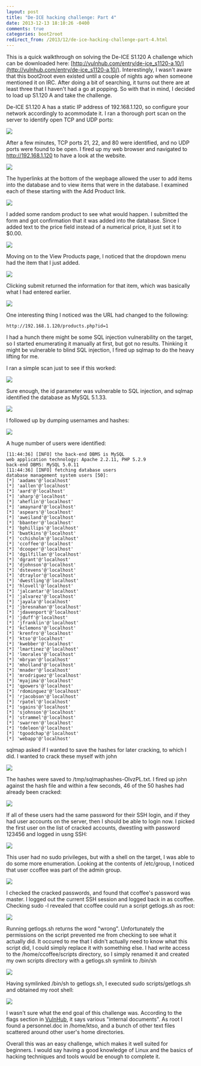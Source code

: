 ```yaml
---
layout: post
title: "De-ICE hacking challenge: Part 4"
date: 2013-12-13 18:10:26 -0400
comments: true
categories: boot2root
redirect_from: /2013/12/de-ice-hacking-challenge-part-4.html
---
```


This is a quick walkthrough on solving the De-ICE S1.120 A challenge which can be downloaded here: [http://vulnhub.com/entry/de-ice_s1120-a,10/](http://vulnhub.com/entry/de-ice_s1120-a,10/). Interestingly, I wasn't aware that this boot2root even existed until a couple of nights ago when someone mentioned it on IRC. After doing a bit of searching, it turns out there are at least three that I haven't had a go at popping. So with that in mind, I decided to load up S1.120 A and take the challenge. 

<!--more-->

De-ICE S1.120 A has a static IP address of 192.168.1.120, so configure your network accordingly to acommodate it. I ran a thorough port scan on the server to identify open TCP and UDP ports: 

![](/images/2013-12-13/01.png)

After a few minutes, TCP ports 21, 22, and 80 were identified, and no UDP ports were found to be open. I fired up my web browser and navigated to http://192.168.1.120 to have a look at the website.

![](/images/2013-12-13/02.png)

The hyperlinks at the bottom of the wepbage allowed the user to add items into the database and to view items that were in the database. I examined each of these starting with the Add Product link. 

![](/images/2013-12-13/03.png)

I added some random product to see what would happen. I submitted the form and got confirmation that it was added into the database. Since I added text to the price field instead of a numerical price, it just set it to $0.00. 

![](/images/2013-12-13/04.png)

Moving on to the View Products page, I noticed that the dropdown menu had the item that I just added. 

![](/images/2013-12-13/05.png)

Clicking submit returned the information for that item, which was basically what I had entered earlier. 

![](/images/2013-12-13/06.png)

One interesting thing I noticed was the URL had changed to the following:

```
http://192.168.1.120/products.php?id=1
```

I had a hunch there might be some SQL injection vulnerability on the target, so I started enumerating it manually at first, but got no results. Thinking it might be vulnerable to blind SQL injection, I fired up sqlmap to do the heavy lifting for me. 

I ran a simple scan just to see if this worked:

![](/images/2013-12-13/07.png)

Sure enough, the id parameter was vulnerable to SQL injection, and sqlmap identified the database as MySQL 5.1.33. 

![](/images/2013-12-13/08.png)

I followed up by dumping usernames and hashes:

![](/images/2013-12-13/09.png)

A huge number of users were identified: 

```
[11:44:36] [INFO] the back-end DBMS is MySQL
web application technology: Apache 2.2.11, PHP 5.2.9
back-end DBMS: MySQL 5.0.11
[11:44:36] [INFO] fetching database users
database management system users [50]:
[*] 'aadams'@'localhost'
[*] 'aallen'@'localhost'
[*] 'aard'@'localhost'
[*] 'aharp'@'localhost'
[*] 'aheflin'@'localhost'
[*] 'amaynard'@'localhost'
[*] 'aspears'@'localhost'
[*] 'aweiland'@'localhost'
[*] 'bbanter'@'localhost'
[*] 'bphillips'@'localhost'
[*] 'bwatkins'@'localhost'
[*] 'cchisholm'@'localhost'
[*] 'ccoffee'@'localhost'
[*] 'dcooper'@'localhost'
[*] 'dgilfillan'@'localhost'
[*] 'dgrant'@'localhost'
[*] 'djohnson'@'localhost'
[*] 'dstevens'@'localhost'
[*] 'dtraylor'@'localhost'
[*] 'dwestling'@'localhost'
[*] 'hlovell'@'localhost'
[*] 'jalcantar'@'localhost'
[*] 'jalvarez'@'localhost'
[*] 'jayala'@'localhost'
[*] 'jbresnahan'@'localhost'
[*] 'jdavenport'@'localhost'
[*] 'jduff'@'localhost'
[*] 'jfranklin'@'localhost'
[*] 'kclemons'@'localhost'
[*] 'krenfro'@'localhost'
[*] 'ktso'@'localhost'
[*] 'kwebber'@'localhost'
[*] 'lmartinez'@'localhost'
[*] 'lmorales'@'localhost'
[*] 'mbryan'@'localhost'
[*] 'mholland'@'localhost'
[*] 'mnader'@'localhost'
[*] 'mrodriguez'@'localhost'
[*] 'myajima'@'localhost'
[*] 'qpowers'@'localhost'
[*] 'rdominguez'@'localhost'
[*] 'rjacobson'@'localhost'
[*] 'rpatel'@'localhost'
[*] 'sgains'@'localhost'
[*] 'sjohnson'@'localhost'
[*] 'strammel'@'localhost'
[*] 'swarren'@'localhost'
[*] 'tdeleon'@'localhost'
[*] 'tgoodchap'@'localhost'
[*] 'webapp'@'localhost'
```

sqlmap asked if I wanted to save the hashes for later cracking, to which I did. I wanted to crack these myself with john 

![](/images/2013-12-13/10.png)

The hashes were saved to /tmp/sqlmaphashes-OIvzPL.txt. I fired up john against the hash file and within a few seconds, 46 of the 50 hashes had already been cracked:

![](/images/2013-12-13/11.png)

If all of these users had the same password for their SSH login, and if they had user accounts on the server, then I should be able to login now. I picked the first user on the list of cracked accounts, dwestling with password 123456 and logged in usng SSH:

![](/images/2013-12-13/12.png)

This user had no sudo privileges, but with a shell on the target, I was able to do some more enumeration. Looking at the contents of /etc/group, I noticed that user ccoffee was part of the admin group. 

![](/images/2013-12-13/13.png)

I checked the cracked passwords, and found that ccoffee's password was master. I logged out the current SSH session and logged back in as ccoffee. Checking sudo -l revealed that ccoffee could run a script getlogs.sh as root:

![](/images/2013-12-13/14.png)

Running getlogs.sh returns the word "wrong". Unfortunately the permissions on the script prevented me from checking to see what it actually did. It occured to me that I didn't actually need to know what this script did, I could simply replace it with something else. I had write access to the /home/ccoffee/scripts directory, so I simply renamed it and created my own scripts directory with a getlogs.sh symlink to /bin/sh

![](/images/2013-12-13/15.png)

Having symlinked /bin/sh to getlogs.sh, I executed sudo scripts/getlogs.sh and obtained my root shell:

![](/images/2013-12-13/16.png)

I wasn't sure what the end goal of this challenge was. According to the flags section in [VulnHub](http://vulnhub.com/entry/de-ice_s1120-a,10/), it says various "internal documents". As root I found a personnel.doc in /home/ktso, and a bunch of other text files scattered around other user's home directories. 

Overall this was an easy challenge, which makes it well suited for beginners. I would say having a good knowledge of Linux and the basics of hacking techniques and tools would be enough to complete it. 
